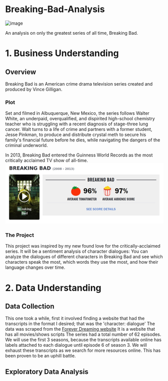 # Breaking-Bad-Analysis

![image](https://conversationsabouther.net/wp-content/uploads/2014/10/Breaking-Bad.jpg)


An analysis on only the greatest series of all time, Breaking Bad. 


# 1. Business Understanding

## Overview
Breaking Bad is an American crime drama television series created and produced by Vince Gilligan.
### Plot 
Set and filmed in Albuquerque, New Mexico, the series follows Walter White, an underpaid, overqualified, and dispirited high-school chemistry teacher who is struggling with a recent diagnosis of stage-three lung cancer. Walt turns to a life of crime and partners with a former student, Jesse Pinkman, to produce and distribute crystal meth to secure his family's financial future before he dies, while navigating the dangers of the criminal underworld.

In 2013, Breaking Bad entered the Guinness World Records as the most critically acclaimed TV show of all-time.
![image](https://github.com/jishnukoliyadan/the_breaking_bad_network/raw/master/src/imgs/rottentomatoes_review.png)

### The Project
This project was inspired by my new found love for the critically-acclaimed series. It will be a sentiment analysis of character dialogues: You can analyze the dialogues of different characters in Breaking Bad and see which characters speak the most, which words they use the most, and how their language changes over time. 


# 2. Data Understanding
## Data Collection
This one took a while, first it involved finding a website that had the transcripts in the format I desired; that was the 'character: dialogue'
The data was scraped from the [Forever Dreaming website](https://transcripts.foreverdreaming.org/viewforum.php?f=165&sid=18a2d0725580199573a521ce00dc350a) It is a website that has all movies/shows scripts
The series had a total number of 62 episodes. 
We will use the first 3 seasons, because the transcripts available online has labels attached to each dialogue until episode 6 of season 3. We will exhaust these transcripts as we search for more resources online. This has been proven to be an uphill battle.

## Exploratory Data Analysis
